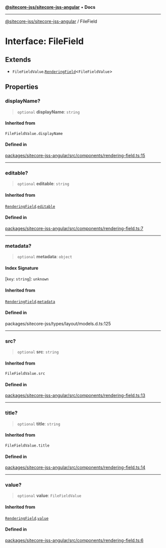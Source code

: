[**@sitecore-jss/sitecore-jss-angular**](../README.md) • **Docs**

***

[@sitecore-jss/sitecore-jss-angular](../README.md) / FileField

# Interface: FileField

## Extends

- `FileFieldValue`.[`RenderingField`](RenderingField.md)\<`FileFieldValue`\>

## Properties

### displayName?

> `optional` **displayName**: `string`

#### Inherited from

`FileFieldValue.displayName`

#### Defined in

[packages/sitecore-jss-angular/src/components/rendering-field.ts:15](https://github.com/Sitecore/jss/blob/79b72df335ab50517e6c3357c25dd7db1965274d/packages/sitecore-jss-angular/src/components/rendering-field.ts#L15)

***

### editable?

> `optional` **editable**: `string`

#### Inherited from

[`RenderingField`](RenderingField.md).[`editable`](RenderingField.md#editable)

#### Defined in

[packages/sitecore-jss-angular/src/components/rendering-field.ts:7](https://github.com/Sitecore/jss/blob/79b72df335ab50517e6c3357c25dd7db1965274d/packages/sitecore-jss-angular/src/components/rendering-field.ts#L7)

***

### metadata?

> `optional` **metadata**: `object`

#### Index Signature

 \[`key`: `string`\]: `unknown`

#### Inherited from

[`RenderingField`](RenderingField.md).[`metadata`](RenderingField.md#metadata)

#### Defined in

packages/sitecore-jss/types/layout/models.d.ts:125

***

### src?

> `optional` **src**: `string`

#### Inherited from

`FileFieldValue.src`

#### Defined in

[packages/sitecore-jss-angular/src/components/rendering-field.ts:13](https://github.com/Sitecore/jss/blob/79b72df335ab50517e6c3357c25dd7db1965274d/packages/sitecore-jss-angular/src/components/rendering-field.ts#L13)

***

### title?

> `optional` **title**: `string`

#### Inherited from

`FileFieldValue.title`

#### Defined in

[packages/sitecore-jss-angular/src/components/rendering-field.ts:14](https://github.com/Sitecore/jss/blob/79b72df335ab50517e6c3357c25dd7db1965274d/packages/sitecore-jss-angular/src/components/rendering-field.ts#L14)

***

### value?

> `optional` **value**: `FileFieldValue`

#### Inherited from

[`RenderingField`](RenderingField.md).[`value`](RenderingField.md#value)

#### Defined in

[packages/sitecore-jss-angular/src/components/rendering-field.ts:6](https://github.com/Sitecore/jss/blob/79b72df335ab50517e6c3357c25dd7db1965274d/packages/sitecore-jss-angular/src/components/rendering-field.ts#L6)
